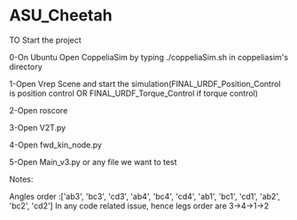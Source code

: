 # ASU_Cheetah

TO Start the project 

0-On Ubuntu Open CoppeliaSim by typing ./coppeliaSim.sh in coppeliasim's directory

1-Open Vrep Scene and start the simulation(FINAL_URDF_Position_Control is position control OR FINAL_URDF_Torque_Control if torque control)

2-Open roscore

3-Open V2T.py

4-Open fwd_kin_node.py

5-Open Main_v3.py or any file we want to test

Notes:

Angles order :['ab3', 'bc3', 'cd3', 'ab4', 'bc4', 'cd4', 'ab1', 'bc1', 'cd1', 'ab2', 'bc2', 'cd2']
In any code related issue, hence legs order are 3->4->1->2


